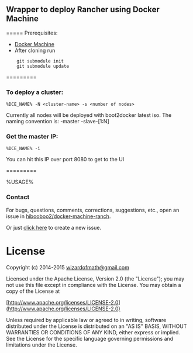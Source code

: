 ## Wrapper to deploy Rancher using Docker Machine
=====
Prerequisites:

- [Docker Machine](https://docs.docker.com/machine/install-machine/)
- After cloning run
```
    git submodule init
    git submodule update
```
=========

### To deploy a cluster:

```
%DCE_NAME% -N <cluster-name> -s <number of nodes>
```

Currently all nodes will be deployed with boot2docker latest iso. The naming convention is:
<clustername>-master
<clustername>-slave-[1:N]

### Get the master IP:

```
%DCE_NAME% -i
```
You can hit this IP over port 8080 to get to the UI


=========


%USAGE%



### Contact
For bugs, questions, comments, corrections, suggestions, etc., open an issue in [hibooboo2/docker-machine-ranch](//github.com/hibooboo2/docker-machine-ranch/issues).

Or just [click here](//github.com/hibooboo2/docker-machine-ranch/issues/new) to create a new issue.

# License
Copyright (c) 2014-2015 wizardofmath@gmail.com

Licensed under the Apache License, Version 2.0 (the "License");
you may not use this file except in compliance with the License.
You may obtain a copy of the License at

[http://www.apache.org/licenses/LICENSE-2.0](http://www.apache.org/licenses/LICENSE-2.0)

Unless required by applicable law or agreed to in writing, software
distributed under the License is distributed on an "AS IS" BASIS,
WITHOUT WARRANTIES OR CONDITIONS OF ANY KIND, either express or implied.
See the License for the specific language governing permissions and
limitations under the License.


